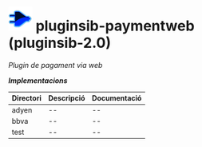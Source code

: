 # ![Logo](https://github.com/GovernIB/maven/raw/binaris/pluginsib/projectinfo_Attachments/icon.jpg) pluginsib-paymentweb  (pluginsib-2.0)
*Plugin de pagament via web*


***Implementacions***

Directori | Descripció | Documentació
------------ | ------------- | -------------
adyen | -- | -- 
bbva | -- | --
test | -- | --
